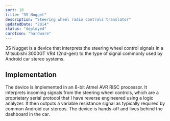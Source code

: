 ```yaml
---
sort: 10
title: "3S Nugget"
description: "Steering wheel radio controls translator"
updatedDate: "2014"
status: "deployed"
cardIcon: "hardware"
---
```


<div class="projectSection">
<p>3S Nugget is a device that interprets the steering wheel control signals in a Mitsubishi 3000GT VR4 (2nd-gen) to the type of signal commonly used by Android car stereo systems.</p>
<h2>Implementation</h2>
<p>The device is implemented in an 8-bit Atmel AVR RISC processor. It interprets incoming signals from the steering wheel controls, which are a proprietary serial protocol that I have reverse engineered using a logic analyzer. It then outputs a variable resistance signal as typically required by common Android car stereos. The device is hands-off and lives behind the dashboard in the car.</p>
</div>
